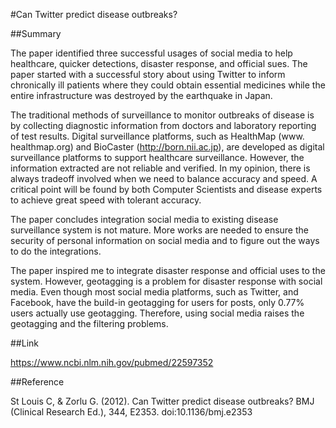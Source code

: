
#Can Twitter predict disease outbreaks? 

##Summary

The paper identified three successful usages of social media to help healthcare, quicker detections, disaster response, and official sues. The paper started with a successful story about using Twitter to inform chronically ill patients where they could obtain essential medicines while the entire infrastructure was destroyed by the earthquake in Japan.

The traditional methods of surveillance to monitor outbreaks of disease is by collecting diagnostic information from doctors and laboratory reporting of test results. Digital surveillance platforms, such as HealthMap (www. healthmap.org) and BioCaster (http://born.nii.ac.jp), are developed as digital surveillance platforms to support healthcare surveillance. However, the information extracted are not reliable and verified. In my opinion, there is always tradeoff involved when we need to balance accuracy and speed. A critical point will be found by both Computer Scientists and disease experts to achieve great speed with tolerant accuracy. 
 
The paper concludes integration social media to existing disease surveillance system is not mature. More works are needed to ensure the security of personal information on social media and to figure out the ways to do the integrations.

The paper inspired me to integrate disaster response and official uses to the system. However, geotagging is a  problem for disaster response with social media. Even though most social media platforms, such as Twitter, and Facebook, have the build-in geotagging for users for posts, only 0.77% users actually use geotagging. Therefore, using social media raises the geotagging and the filtering problems. 



##Link

https://www.ncbi.nlm.nih.gov/pubmed/22597352


##Reference

St Louis C, & Zorlu G. (2012). Can Twitter predict disease outbreaks? BMJ (Clinical Research Ed.), 344, E2353. doi:10.1136/bmj.e2353 
